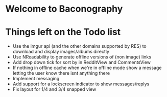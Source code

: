 # Welcome to Baconography

# Things left on the Todo list
*   Use the imgur api (and the other domains supported by RES) to download and display images/albums directly
*   Use NReadability to generate offline versions of (non image) links
*   Add drop down tick for sort by in RedditView and CommentsView
*   If nothing in offline cache when we're in offline mode show a message letting the user know there isnt anything there
*   Implement messaging
*   Add support for a lockscreen indicator to show messages/replys 
*   Fix layout for 1/4 and 3/4 snapped view